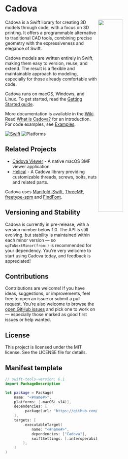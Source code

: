 # Cadova
<img src="https://github.com/user-attachments/assets/99d15163-d168-419c-9fc3-406e4f657074" width="40%" align="right">

Cadova is a Swift library for creating 3D models through code, with a focus on 3D printing. It offers a programmable alternative to traditional CAD tools, combining precise geometry with the expressiveness and elegance of Swift.

Cadova models are written entirely in Swift, making them easy to version, reuse, and extend. The result is a flexible and maintainable approach to modeling, especially for those already comfortable with code.

Cadova runs on macOS, Windows, and Linux. To get started, read the [Getting Started guide](https://github.com/tomasf/Cadova/wiki/Getting-Started).

More documentation is available in the [Wiki](https://github.com/tomasf/Cadova/wiki). Read [What is Cadova?](https://github.com/tomasf/Cadova/wiki/What-is-Cadova%3F) for an introduction. For code examples, see [Examples](https://github.com/tomasf/Cadova/wiki/Examples).

[![Swift](https://github.com/tomasf/Cadova/actions/workflows/swift.yml/badge.svg)](https://github.com/tomasf/Cadova/actions/workflows/swift.yml)
![Platforms](https://img.shields.io/badge/Platforms-macOS_|_Linux_|_Windows-cc9529?logo=swift&logoColor=white)

## Related Projects
* [Cadova Viewer](https://github.com/tomasf/CadovaViewer) - A native macOS 3MF viewer application
* [Helical](https://github.com/tomasf/Helical) - A Cadova library providing customizable threads, screws, bolts, nuts and related parts.

Cadova uses [Manifold-Swift](https://github.com/tomasf/manifold-swift), [ThreeMF](https://github.com/tomasf/ThreeMF),
[freetype-spm](https://github.com/tomasf/freetype-spm) and [FindFont](https://github.com/tomasf/FindFont).


## Versioning and Stability

Cadova is currently in pre-release, with a version number below 1.0. The API is still evolving, but stability is maintained within each minor version — so `upToNextMinor(from:)` is recommended for your dependency. You're very welcome to start using Cadova today, and feedback is appreciated!

## Contributions
Contributions are welcome! If you have ideas, suggestions, or improvements, feel free to open an issue or submit a pull request. You’re also welcome to browse the [open GitHub issues](https://github.com/tomasf/Cadova/issues) and pick one to work on — especially those marked as good first issues or help wanted.

## License
This project is licensed under the MIT license. See the LICENSE file for details.

## Manifest template
```swift
// swift-tools-version: 6.1
import PackageDescription

let package = Package(
    name: "<#name#>",
    platforms: [.macOS(.v14)],
    dependencies: [
        .package(url: "https://github.com/tomasf/Cadova.git", .upToNextMinor(from: "0.1.0")),
    ],
    targets: [
        .executableTarget(
            name: "<#name#>",
            dependencies: ["Cadova"],
            swiftSettings: [.interoperabilityMode(.Cxx)]
        ),
    ]
)
```

